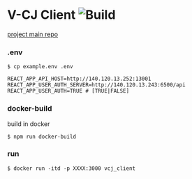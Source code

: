 # V-CJ Client ![Build](https://github.com/p208p2002/Visualize-CJ-client/workflows/Build/badge.svg?branch=master)
[project main repo](https://github.com/p208p2002/Visualize-CJ)

### .env
`$ cp example.env .env`
```.env
REACT_APP_API_HOST=http://140.120.13.252:13001
REACT_APP_USER_AUTH_SERVER=http://140.120.13.243:6500/api
REACT_APP_USER_AUTH=TRUE # [TRUE|FALSE]
```
### docker-build
build in docker

`$ npm run docker-build`
### run
`$ docker run -itd -p XXXX:3000 vcj_client`
